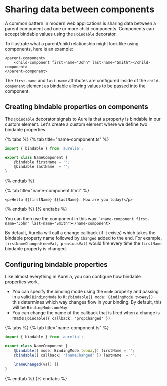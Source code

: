 # Sharing data between components

A common pattern in modern web applications is sharing data between a parent component and one or more child components. Components can accept bindable values using the `@bindable` decorator.

To illustrate what a parent/child relationship might look like using components, here is an example:

```markup
<parent-component>
    <child-component first-name="John" last-name="Smith"></child-component>
</parent-component>
```

The `first-name` and `last-name` attributes are configured inside of the `child-component` element as bindable allowing values to be passed into the component.

## Creating bindable properties on components

The `@bindable` decorator signals to Aurelia that a property is bindable in our custom element. Let's create a custom element where we define two bindable properties.

{% tabs %}
{% tab title="name-component.ts" %}
```typescript
import { bindable } from 'aurelia'; 

export class NameComponent {
    @bindable firstName = '';
    @bindable lastName  = '';
}
```
{% endtab %}

{% tab title="name-component.html" %}
```markup
<p>Hello ${firstName} ${lastName}. How are you today?</p>
```
{% endtab %}
{% endtabs %}

You can then use the component in this way: \``<name-component first-name="John" last-name="Smith"></name-component>`

By default, Aurelia will call a change callback \(if it exists\) which takes the bindable property name followed by `Changed` added to the end. For example, `firstNameChanged(newVal, previousVal)` would fire every time the `firstName` bindable property is changed.

## Configuring bindable properties

Like almost everything in Aurelia, you can configure how bindable properties work.

* You can specify the binding mode using the `mode` property and passing in a valid `BindingMode` to it; `@bindable({ mode: BindingMode.twoWay})` - this determines which way changes flow in your binding. By default, this will be `BindingMode.oneWay`
* You can change the name of the callback that is fired when a change is made `@bindable({ callback: 'propChanged' })`

{% tabs %}
{% tab title="name-component.ts" %}
```typescript
import { bindable } from 'aurelia'; 

export class NameComponent {
    @bindable({ mode: BindingMode.twoWay}) firstName = '';
    @bindable({ callback: 'lnameChanged' }) lastName  = '';
    
    lnameChanged(val) {}
}
```
{% endtab %}
{% endtabs %}

